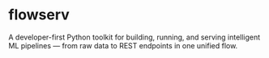 # flowserv
A developer-first Python toolkit for building, running, and serving intelligent ML pipelines — from raw data to REST endpoints in one unified flow.

